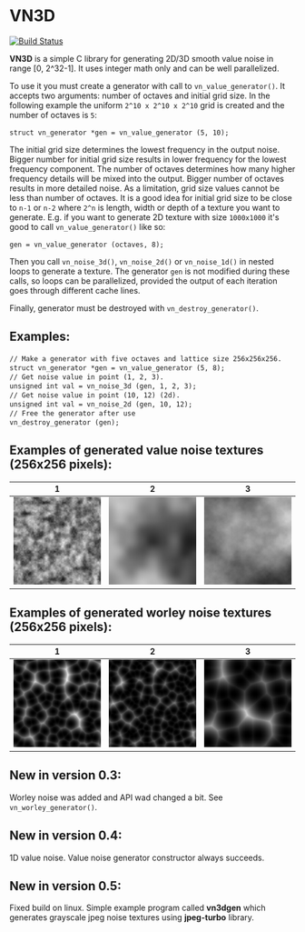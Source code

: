 VN3D
====

[![Build Status](https://travis-ci.com/shamazmazum/vn3d.svg?branch=master)](https://travis-ci.com/shamazmazum/vn3d)

**VN3D** is a simple C library for generating 2D/3D smooth value noise in range [0, 2^32-1]. It uses
integer math only and can be well parallelized.

To use it you must create a generator with call to `vn_value_generator()`. It accepts two arguments:
number of octaves and initial grid size. In the following example the uniform `2^10 x 2^10 x 2^10`
grid is created and the number of octaves is `5`:
~~~~{.c}
struct vn_generator *gen = vn_value_generator (5, 10);
~~~~

The initial grid size determines the lowest frequency in the output noise. Bigger number for
initial grid size results in lower frequency for the lowest frequency component. The number of
octaves determines how many higher frequency details will be mixed into the output. Bigger number of
octaves results in more detailed noise. As a limitation, grid size values cannot be less than number
of octaves. It is a good idea for initial grid size to be close to `n-1` or `n-2` where `2^n` is
length, width or depth of a texture you want to generate. E.g. if you want to generate 2D texture
with size `1000x1000` it's good to call `vn_value_generator()` like so:
~~~~{.c}
gen = vn_value_generator (octaves, 8);
~~~~

Then you call `vn_noise_3d()`, `vn_noise_2d()` or `vn_noise_1d()` in nested loops to generate a
texture. The generator `gen` is not modified during these calls, so loops can be parallelized,
provided the output of each iteration goes through different cache lines.

Finally, generator must be destroyed with `vn_destroy_generator()`.

Examples:
---------

~~~~{.c}
// Make a generator with five octaves and lattice size 256x256x256.
struct vn_generator *gen = vn_value_generator (5, 8);
// Get noise value in point (1, 2, 3).
unsigned int val = vn_noise_3d (gen, 1, 2, 3);
// Get noise value in point (10, 12) (2d).
unsigned int val = vn_noise_2d (gen, 10, 12);
// Free the generator after use
vn_destroy_generator (gen);
~~~~

Examples of generated value noise textures (256x256 pixels):
-----------------------------------------------

|   1   |    2   |   3    |
|-------|--------|--------|
![4 octaves, grid size 16x16][img1] | ![3 octaves, grid size 64x64][img2] | ![6 octaves, grid size 64x64][img3]

[img1]: doc/octaves4-16x16.jpg
[img2]: doc/octaves3-64x64.jpg
[img3]: doc/octaves6-64x64.jpg

Examples of generated worley noise textures (256x256 pixels):
------------------------------------------------------------

|   1   |   2  |   3  |
|-------|------|------|
![1 dot, grid size 32x32][img4] | ![2 dots, grid size 32x32][img5] | ![1 dot, grid size 64x64][img6]

[img4]: doc/worley1-32x32.jpg
[img5]: doc/worley2-32x32.jpg
[img6]: doc/worley1-64x64.jpg

New in version 0.3:
-------------------
Worley noise was added and API wad changed a bit. See `vn_worley_generator()`.

New in version 0.4:
-------------------
1D value noise.
Value noise generator constructor always succeeds.

New in version 0.5:
-------------------
Fixed build on linux.
Simple example program called **vn3dgen** which generates grayscale
jpeg noise textures using **jpeg-turbo** library.
